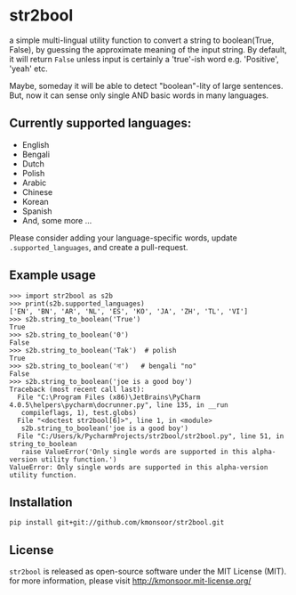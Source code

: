 # str2bool

a simple multi-lingual utility function to convert a string to boolean(True, False),
by guessing the approximate meaning of the input string.
By default, it will return `False` unless input is certainly a 'true'-ish word e.g. 'Positive', 'yeah' etc.

Maybe, someday it will be able to detect "boolean"-lity of large sentences.
But, now it can sense only single AND basic words in many languages.


## Currently supported languages:
 * English
 * Bengali
 * Dutch
 * Polish
 * Arabic
 * Chinese
 * Korean
 * Spanish
 * 
   And, some more ...

 Please consider adding your language-specific words, update ``.supported_languages``, and create a pull-request.
 
## Example usage
    >>> import str2bool as s2b
    >>> print(s2b.supported_languages)
    ['EN', 'BN', 'AR', 'NL', 'ES', 'KO', 'JA', 'ZH', 'TL', 'VI']
    >>> s2b.string_to_boolean('True')
    True
    >>> s2b.string_to_boolean('0')
    False
    >>> s2b.string_to_boolean('Tak')  # polish
    True
    >>> s2b.string_to_boolean('না')   # bengali "no"
    False
    >>> s2b.string_to_boolean('joe is a good boy')
    Traceback (most recent call last):
      File "C:\Program Files (x86)\JetBrains\PyCharm 4.0.5\helpers\pycharm\docrunner.py", line 135, in __run
       compileflags, 1), test.globs)
      File "<doctest str2bool[6]>", line 1, in <module>
       s2b.string_to_boolean('joe is a good boy')
      File "C:/Users/k/PycharmProjects/str2bool/str2bool.py", line 51, in string_to_boolean
       raise ValueError('Only single words are supported in this alpha-version utility function.')
    ValueError: Only single words are supported in this alpha-version utility function.

## Installation
    pip install git+git://github.com/kmonsoor/str2bool.git

## License
``str2bool`` is released as open-source software under the MIT License (MIT). for more information, please visit http://kmonsoor.mit-license.org/
